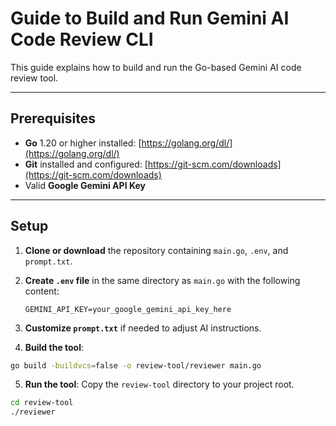 # Guide to Build and Run Gemini AI Code Review CLI

This guide explains how to build and run the Go-based Gemini AI code review tool.

---

## Prerequisites

- **Go** 1.20 or higher installed: [https://golang.org/dl/](https://golang.org/dl/)
- **Git** installed and configured: [https://git-scm.com/downloads](https://git-scm.com/downloads)
- Valid **Google Gemini API Key**

---

## Setup

1. **Clone or download** the repository containing `main.go`, `.env`, and `prompt.txt`.

2. **Create `.env` file** in the same directory as `main.go` with the following content:

   ```env
   GEMINI_API_KEY=your_google_gemini_api_key_here
   ```

3. **Customize `prompt.txt`** if needed to adjust AI instructions.

4. **Build the tool**:

```bash
go build -buildvcs=false -o review-tool/reviewer main.go
```


5. **Run the tool**:
Copy the `review-tool` directory to your project root.

```bash
cd review-tool
./reviewer
```


   